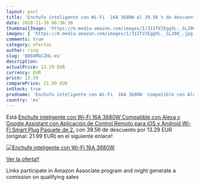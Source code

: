```yaml
---
layout: post
title: 'Enchufe inteligente con Wi-Fi  16A 3680W al 39.56 % de descuento'
date: 2020-11-30 06:38:30
thumbnailImage: 'https://m.media-amazon.com/images/I/31IfV2EggVL._SL200_.jpg'
images: [ 'https://m.media-amazon.com/images/I/31IfV2EggVL._SL200_.jpg' ]
comments: true
category: ofertas
author: ring
slug: 'B084MGCZHL-es'
description:
actualPrice: 13.29 EUR
currency: EUR
price: 13.29
comparePrice: 21.99 EUR
inStock: true
prodname: 'Enchufe inteligente con Wi-Fi  16A 3680W  Compatible con Alexa y Google Assistant  con Aplicación de Control Remoto para iOS y Android  Wi-Fi Smart Plug  Paquete de 2.'
country: 'es'
---
```


Está [Enchufe inteligente con Wi-Fi  16A 3680W  Compatible con Alexa y Google Assistant  con Aplicación de Control Remoto para iOS y Android  Wi-Fi Smart Plug  Paquete de 2.](https://www.amazon.es/dp/B084MGCZHL/?tag=tolees-21) con 39.56 de descuento por 13.29 EUR (original: 21.99 EUR) en el siguiente enlace!

[![Enchufe inteligente con Wi-Fi  16A 3680W](https://m.media-amazon.com/images/I/31IfV2EggVL._SL200_.jpg)](https://www.amazon.es/dp/B084MGCZHL/?tag=tolees-21)

[Ver la oferta!!](https://www.amazon.es/dp/B084MGCZHL/?tag=tolees-21)

Links participate in Amazon Associate program and might generate a comission on qualifying sales


